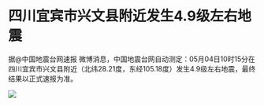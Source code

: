 # 四川宜宾市兴文县附近发生4.9级左右地震

据@中国地震台网速报
微博消息，中国地震台网自动测定：05月04日10时15分在四川宜宾市兴文县附近（北纬28.21度，东经105.18度）发生4.9级左右地震，最终结果以正式速报为准。

![](https://inews.gtimg.com/om_bt/O0R2N3SR7yP94FtpSkoT-8IdcyQakiPwmQYe1BYRJ2h2sAA/1000)

